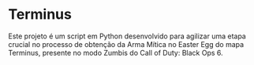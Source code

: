 # Terminus
Este projeto é um script em Python desenvolvido para agilizar uma etapa crucial no processo de obtenção da Arma Mítica no Easter Egg do mapa Terminus, presente no modo Zumbis do Call of Duty: Black Ops 6.
